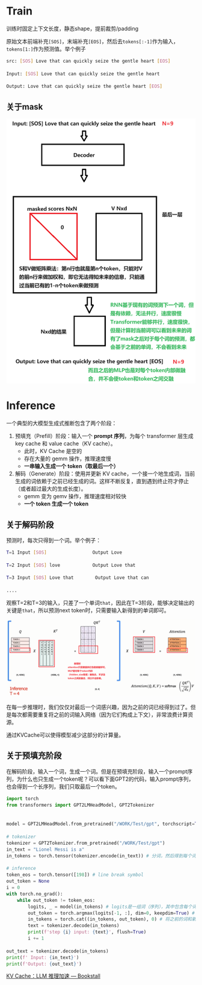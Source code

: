 # Train

训练时固定上下文长度，静态shape，提前裁剪/padding

原始文本前端补充`[SOS]`，末端补充`[EOS]`，然后去`tokens[:-1]`作为输入，`tokens[1:]`作为预测值。举个例子

 ```bash
src: [SOS] Love that can quickly seize the gentle heart [EOS]

Input: [SOS] Love that can quickly seize the gentle heart

Output: Love that can quickly seize the gentle heart [EOS]
 ```

## 关于mask

![image-20240627132916353](train_infer.assets/image-20240627132916353.png)

# Inference

一个典型的大模型生成式推断包含了两个阶段：

1. 预填充（Prefill）阶段：输入一个 **prompt 序列**，为每个 transformer 层生成 key cache 和 value cache（KV cache）。
   - 此时，KV Cache 是空的
   - 存在大量的 gemm 操作，推理速度慢
   - **一串输入生成一个 token（取最后一个）**
2. 解码（Generate）阶段：使用并更新 KV cache，一个接一个地生成词，当前生成的词依赖于之前已经生成的词。这样不断反复，直到遇到终止符才停止（或者超过最大的生成长度）。
   - gemm 变为 gemv 操作，推理速度相对较快
   - **一个 token 生成一个 token**





## 关于解码阶段

预测时，每次只得到一个词。举个例子：

```bash
T=1	Input [SOS]				 	Output Love

T=2	Input [SOS] love			Output Love that

T=3	Input [SOS] Love that 		 Output Love that can

....
```

观察T=2和T=3的输入，只差了一个单词`that`，因此在T=3阶段，能够决定输出的关键是`that`，所以预测next token时，只需要输入新得到的单词即可。

![image-20240627125133365](train_infer.assets/image-20240627125133365.png)

在每一步推理时，我们仅仅对最后一个词感兴趣，因为之前的词已经得到过了。但是每次都需要重复将之前的词输入网络（因为它们构成上下文），非常浪费计算资源。

通过KVCache可以使得模型减少这部分的计算量。

## 关于预填充阶段

在解码阶段，输入一个词，生成一个词。但是在预填充阶段，输入一个prompt序列，为什么也只生成一个token呢？可以看下面GPT2的代码，输入prompt序列，也会得到一个长序列，我们只取最后一个token。

```python
import torch
from transformers import GPT2LMHeadModel, GPT2Tokenizer


model = GPT2LMHeadModel.from_pretrained("/WORK/Test/gpt", torchscript=True).eval()

# tokenizer
tokenizer = GPT2Tokenizer.from_pretrained("/WORK/Test/gpt")
in_text = "Lionel Messi is a"
in_tokens = torch.tensor(tokenizer.encode(in_text))	# 分词，然后得到每个词在词表中的Index

# inference
token_eos = torch.tensor([198]) # line break symbol
out_token = None
i = 0
with torch.no_grad():
    while out_token != token_eos:
        logits, _ = model(in_tokens) # logits是一组词（序列），其中包含每个词在词表中的概率 二维
        out_token = torch.argmax(logits[-1, :], dim=0, keepdim=True) # 取最后一个词 并选择最大概率的词下标 即得到一个index
        in_tokens = torch.cat((in_tokens, out_token), 0) # 将之前的词和新的到的词拼接作为下一次的输入
        text = tokenizer.decode(in_tokens)
        print(f'step {i} input: {text}', flush=True)
        i += 1

out_text = tokenizer.decode(in_tokens)
print(f' Input: {in_text}')
print(f'Output: {out_text}')
```

[KV Cache：LLM 推理加速 — Bookstall](https://bookstall.github.io/2023/12/17/kv-cache/#生成式-llm-的推理过程)